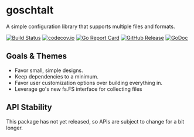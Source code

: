 <!--
SPDX-FileCopyrightText: 2022 Weston Schmidt <weston_schmidt@alumni.purdue.edu>
SPDX-License-Identifier: Apache-2.0
-->
# goschtalt
A simple configuration library that supports multiple files and formats.

[![Build Status](https://github.com/schmidtw/goschtalt/actions/workflows/ci.yml/badge.svg)](https://github.com/schmidtw/goschtalt/actions/workflows/ci.yml)
[![codecov.io](http://codecov.io/github/schmidtw/goschtalt/coverage.svg?branch=main)](http://codecov.io/github/schmidtw/goschtalt?branch=main)
[![Go Report Card](https://goreportcard.com/badge/github.com/schmidtw/goschtalt)](https://goreportcard.com/report/github.com/schmidtw/goschtalt)
[![GitHub Release](https://img.shields.io/github/release/schmidtw/goschtalt.svg)](CHANGELOG.md)
[![GoDoc](https://pkg.go.dev/badge/github.com/schmidtw/goschtalt)](https://pkg.go.dev/github.com/schmidtw/goschtalt)

## Goals & Themes

* Favor small, simple designs.
* Keep dependencies to a minimum.
* Favor user customization options over building everything in.
* Leverage go's new fs.FS interface for collecting files

## API Stability

This package has not yet released, so APIs are subject to change for a bit longer.

